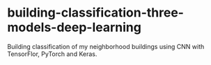 # building-classification-three-models-deep-learning
Building classification of my neighborhood buildings using CNN with TensorFlor, PyTorch and Keras.
